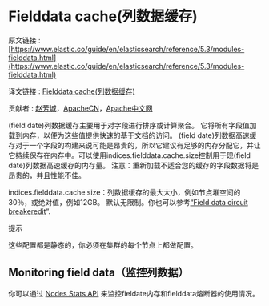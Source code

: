 # Fielddata cache(列数据缓存)

原文链接 : [https://www.elastic.co/guide/en/elasticsearch/reference/5.3/modules-fielddata.html](https://www.elastic.co/guide/en/elasticsearch/reference/5.3/modules-fielddata.html)

译文链接 : [Fielddata cache(列数据缓存)](/pages/viewpage.action?pageId=9406419)

贡献者 : [赵芳城](/display/~zhaofangcheng)，[ApacheCN](/display/~apachecn)，[Apache中文网](/display/~apachechina)

(field date)列数据缓存主要用于对字段进行排序或计算聚合。 它将所有字段值加载到内存，以便为这些值提供快速的基于文档的访问。 (field date)列数据高速缓存对于一个字段的构建来说可能是昂贵的，所以它建议有足够的内存分配它，并让它持续保存在内存中。可以使用indices.fielddata.cache.size控制用于现(field date)列数据高速缓存的内存量。 注意：重新加载不适合您的缓存的字段数据将是昂贵的，并且性能不佳。

indices.fielddata.cache.size：列数据缓存的最大大小，例如节点堆空间的30％，或绝对值，例如12GB。 默认无限制。你也可以参考[“Field data circuit breaker](https://www.elastic.co/guide/en/elasticsearch/reference/5.3/circuit-breaker.html#fielddata-circuit-breaker "Field data circuit breakeredit")[edit](https://github.com/elastic/elasticsearch/edit/5.3/docs/reference/modules/indices/circuit_breaker.asciidoc "Edit this page on GitHub")”.

提示

这些配置都是静态的，你必须在集群的每个节点上都做配置。

## Monitoring field data（监控列数据）

你可以通过 [Nodes Stats API](https://www.elastic.co/guide/en/elasticsearch/reference/5.3/cluster-nodes-stats.html "Nodes Stats") 来监控fieldate内存和fielddata熔断器的使用情况。